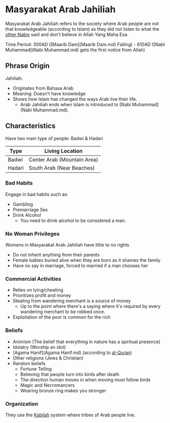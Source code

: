 # Masyarakat Arab Jahiliah
Masyarakat Arab Jahiliah refers to the society where Arab people are not that knowledgeable (according to Islam) as they did not listen to what the [other Nabis](Nabi.md) said and don't believe in Allah Yang Maha Esa.

Time Period: 300AD ([Maarib Dam](Maarib Dam.md) Failing) - 610AD ([Nabi Muhammad](Nabi Muhammad.md) gets the first notice from Allah)

## Phrase Origin
Jahiliah:
- Originates from Bahasa Arab
- Meaning: Doesn't have knowledge
- Shows how Islam has changed the ways Arab live their life.
	- Arab Jahiliah ends when Islam is introduced to [Nabi Muhammad](Nabi Muhammad.md).

## Characteristics
Have two main type of people: Badwi & Hadari

| Type   | Living Location             |
| ---    | ---                         |
| Badwi  | Center Arab (Mountain Area) |
| Hadari | South Arab (Near Beaches)   |

### Bad Habits
Engage in bad habits such as:
- Gambling
- Premarriage Sex
- Drink Alcohol
	- You need to drink alcohol to be considered a man.

### No Woman Privileges
Womens in Masyarakat Arab Jahiliah have little to no rights
- Do not inherit anything from their parents
- Female babies buried alive when they are born as it shames the family
- Have no say in marriage, forced to married if a man chooses her

### Commercial Activities
- Relies on lying/cheating
- Prioritizes profit and money
- Stealing from wandering merchant is a source of money
	- Up to the point where there's a saying where it's required by every wandering merchant to be robbed once.
- Exploitation of the poor is common for the rich

### Beliefs
- Animism (The belief that everything in nature has a spiritual presence)
- Idolatry (Worship an idol)
- [Agama Hanif](Agama Hanif.md) (according to [al-Quran](al-Quran.md))
- Other religions (Jews & Christian)
- Random beliefs
	- Fortune Telling
	- Believing that people turn into birds after death
	- The direction human moves in when moving must follow birds
	- Magic and Necromancers
	- Wearing bronze ring makes you stronger

### Organization
They use the [Kabilah](Kabilah.md) system where tribes of Arab people live.
